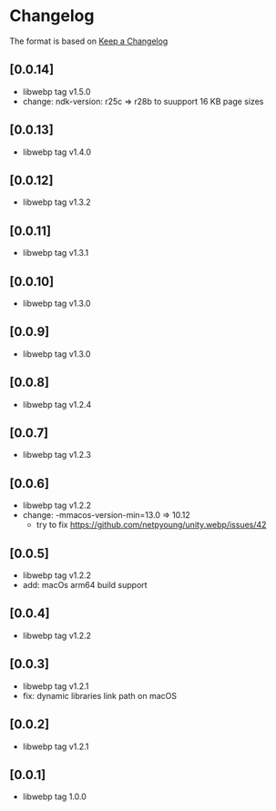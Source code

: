 # Changelog

The format is based on [Keep a Changelog](https://keepachangelog.com/en/1.0.0/)

## [0.0.14]

- libwebp tag v1.5.0
- change: ndk-version: r25c => r28b to suupport 16 KB page sizes

## [0.0.13]

- libwebp tag v1.4.0

## [0.0.12]

- libwebp tag v1.3.2

## [0.0.11]

- libwebp tag v1.3.1

## [0.0.10]

- libwebp tag v1.3.0

## [0.0.9]

- libwebp tag v1.3.0

## [0.0.8]

- libwebp tag v1.2.4

## [0.0.7]

- libwebp tag v1.2.3

## [0.0.6]

- libwebp tag v1.2.2
- change: -mmacos-version-min=13.0 => 10.12
  - try to fix https://github.com/netpyoung/unity.webp/issues/42


## [0.0.5]

- libwebp tag v1.2.2
- add: macOs arm64 build support

## [0.0.4]

- libwebp tag v1.2.2

## [0.0.3]

- libwebp tag v1.2.1
- fix: dynamic libraries link path on macOS

## [0.0.2]

- libwebp tag v1.2.1

## [0.0.1]

- libwebp tag 1.0.0
